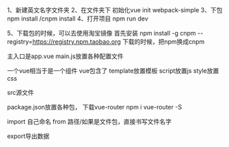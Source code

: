 1、新建英文名字文件夹
2、在文件夹下 初始化vue init  webpack-simple
3、下包npm install /cnpm install
4、打开项目 npm  run  dev

5、下载包的时候，可以去使用淘宝镜像 
首先安装 npm install -g cnpm --registry=https://registry.npm.taobao.org
下载的时候，把npm换成cnpm


主入口是app.vue
main.js放置各种配置文件

一个vue相当于是一个组件
vue包含了
    template放置模板
    script放置js
    style放置css

src源文件

package.json放置各种包，
下载vue-router npm  i  vue-router -S

import 自己命名 from 路径/如果是文件包，直接书写文件名字

export导出数据

<style  scoped>限制css只在当前vue有效


结构类似做一个
1、登录和注册
2、列表页面
3、详情页

项目写完，需要打包 打包完了以后，可以直接通过index.html打开
npm  run build
/* 打包之前需要修改两处文件 */
index.html中的<script src="dist/build.js"></script>
 webpack.config.js   publicPath: 'dist/',


